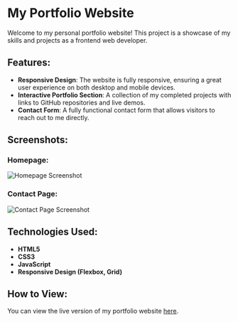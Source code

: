 # My Portfolio Website

Welcome to my personal portfolio website! This project is a showcase of my skills and projects as a frontend web developer.

## Features:
- **Responsive Design**: The website is fully responsive, ensuring a great user experience on both desktop and mobile devices.
- **Interactive Portfolio Section**: A collection of my completed projects with links to GitHub repositories and live demos.
- **Contact Form**: A fully functional contact form that allows visitors to reach out to me directly.

## Screenshots:

### Homepage:
![Homepage Screenshot](./assets/website_homepage.png)

### Contact Page:
![Contact Page Screenshot](./assets/website_contact.png)

## Technologies Used:
- **HTML5**
- **CSS3**
- **JavaScript**
- **Responsive Design (Flexbox, Grid)**

## How to View:
You can view the live version of my portfolio website [here](https://your-website-link.com).

